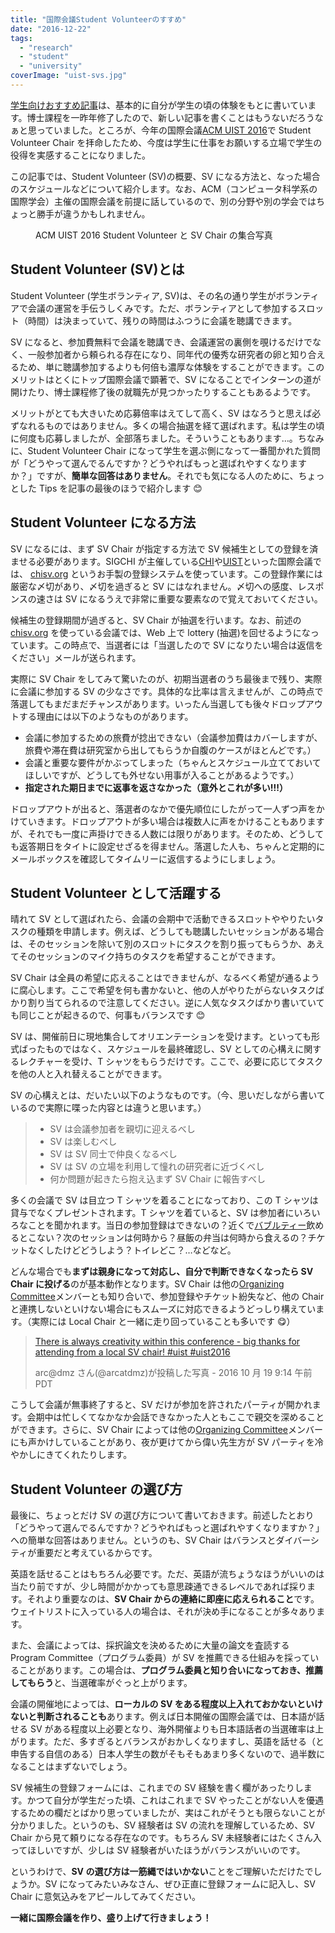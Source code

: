 ```yaml
---
title: "国際会議Student Volunteerのすすめ"
date: "2016-12-22"
tags:
  - "research"
  - "student"
  - "university"
coverImage: "uist-svs.jpg"
---
```


[学生向けおすすめ記事](http://junkato.jp/ja/blog/category/university/student/)は、基本的に自分が学生の頃の体験をもとに書いています。博士課程を一昨年修了したので、新しい記事を書くことはもうないだろうなぁと思っていました。ところが、今年の国際会議[ACM UIST 2016](http://uist.acm.org/uist2016)で Student Volunteer Chair を拝命したため、今度は学生に仕事をお願いする立場で学生の役得を実感することになりました。

この記事では、Student Volunteer (SV)の概要、SV になる方法と、なった場合のスケジュールなどについて紹介します。なお、ACM（コンピュータ科学系の国際学会）主催の国際会議を前提に話しているので、別の分野や別の学会ではちょっと勝手が違うかもしれません。

<figure className="center"><a href="https://junkato.jp/ja/blog/wp-content/uploads/2016/12/uist-svs.jpg"><img src="/images/uist-svs-1024x512.jpg" alt="" /></a><figcaption>ACM UIST 2016 Student Volunteer と SV Chair の集合写真</figcaption></figure>

## Student Volunteer (SV)とは

Student Volunteer (学生ボランティア, SV)は、その名の通り学生がボランティアで会議の運営を手伝うしくみです。ただ、ボランティアとして参加するスロット（時間）は決まっていて、残りの時間はふつうに会議を聴講できます。

SV になると、参加費無料で会議を聴講でき、会議運営の裏側を覗けるだけでなく、一般参加者から頼られる存在になり、同年代の優秀な研究者の卵と知り合えるため、単に聴講参加するよりも何倍も濃厚な体験をすることができます。このメリットはとくにトップ国際会議で顕著で、SV になることでインターンの道が開けたり、博士課程修了後の就職先が見つかったりすることもあるようです。

メリットがとても大きいため応募倍率はえてして高く、SV はなろうと思えば必ずなれるものではありません。多くの場合抽選を経て選ばれます。私は学生の頃に何度も応募しましたが、全部落ちました。そういうこともあります…。ちなみに、Student Volunteer Chair になって学生を選ぶ側になって一番聞かれた質問が「どうやって選んでるんですか？どうやればもっと選ばれやすくなりますか？」ですが、**簡単な回答はありません**。それでも気になる人のために、ちょっとした Tips を記事の最後のほうで紹介します 😊

## Student Volunteer になる方法

SV になるには、まず SV Chair が指定する方法で SV 候補生としての登録を済ませる必要があります。SIGCHI が主催している[CHI](https://chi2017.acm.org)や[UIST](http://uist.acm.org/uist2017)といった国際会議では、 [chisv.org](http://chisv.org) というお手製の登録システムを使っています。この登録作業には厳密な〆切があり、〆切を過ぎると SV にはなれません。〆切への感度、レスポンスの速さは SV になるうえで非常に重要な要素なので覚えておいてください。

候補生の登録期間が過ぎると、SV Chair が抽選を行います。なお、前述の [chisv.org](http://chisv.org) を使っている会議では、Web 上で lottery (抽選)を回せるようになっています。この時点で、当選者には「当選したので SV になりたい場合は返信をください」メールが送られます。

実際に SV Chair をしてみて驚いたのが、初期当選者のうち最後まで残り、実際に会議に参加する SV の少なさです。具体的な比率は言えませんが、この時点で落選してもまだまだチャンスがあります。いったん当選しても後々ドロップアウトする理由には以下のようなものがあります。

- 会議に参加するための旅費が捻出できない（会議参加費はカバーしますが、旅費や滞在費は研究室から出してもらうか自腹のケースがほとんどです。）
- 会議と重要な要件がかぶってしまった（ちゃんとスケジュール立てておいてほしいですが、どうしても外せない用事が入ることがあるようです。）
- **指定された期日までに返事を返さなかった（意外とこれが多い!!!）**

ドロップアウトが出ると、落選者のなかで優先順位にしたがって一人ずつ声をかけていきます。ドロップアウトが多い場合は複数人に声をかけることもありますが、それでも一度に声掛けできる人数には限りがあります。そのため、どうしても返答期日をタイトに設定せざるを得ません。落選した人も、ちゃんと定期的にメールボックスを確認してタイムリーに返信するようにしましょう。

## Student Volunteer として活躍する

晴れて SV として選ばれたら、会議の会期中で活動できるスロットややりたいタスクの種類を申請します。例えば、どうしても聴講したいセッションがある場合は、そのセッションを除いて別のスロットにタスクを割り振ってもらうか、あえてそのセッションのマイク持ちのタスクを希望することができます。

SV Chair は全員の希望に応えることはできませんが、なるべく希望が通るように腐心します。ここで希望を何も書かないと、他の人がやりたがらないタスクばかり割り当てられるので注意してください。逆に人気なタスクばかり書いていても同じことが起きるので、何事もバランスです 😊

SV は、開催前日に現地集合してオリエンテーションを受けます。といっても形式ばったものではなく、スケジュールを最終確認し、SV としての心構えに関するレクチャーを受け、T シャツをもらうだけです。ここで、必要に応じてタスクを他の人と入れ替えることができます。

SV の心構えとは、だいたい以下のようなものです。（今、思いだしながら書いているので実際に喋った内容とは違うと思います。）

> - SV は会議参加者を親切に迎えるべし
> - SV は楽しむべし
> - SV は SV 同士で仲良くなるべし
> - SV は SV の立場を利用して憧れの研究者に近づくべし
> - 何か問題が起きたら抱え込まず SV Chair に報告すべし

多くの会議で SV は目立つ T シャツを着ることになっており、この T シャツは貸与でなくプレゼントされます。T シャツを着ていると、SV は参加者にいろいろなことを聞かれます。当日の参加登録はできないの？近くで[バブルティー](https://www.google.co.jp/search?q=バブルティー&tbm=isch)飲めるとこない？次のセッションは何時から？昼飯の弁当は何時から食えるの？チケットなくしたけどどうしよう？トイレどこ？…などなど。

どんな場合でも**まずは親身になって対応し、自分で判断できなくなったら SV Chair に投げる**のが基本動作となります。SV Chair は他の[Organizing Committee](https://uist.acm.org/uist2016/organizers)メンバーとも知り合いで、参加登録やチケット紛失など、他の Chair と連携しないといけない場合にもスムーズに対応できるようどっしり構えています。（実際には Local Chair と一緒に走り回っていることも多いです 😋）

> [There is always creativity within this conference - big thanks for attending from a local SV chair! #uist #uist2016](https://www.instagram.com/p/BLwDZCnAoSM/)
>
> arc@dmz さん(@arcatdmz)が投稿した写真 - 2016 10 月 19 9:14 午前 PDT

<script async defer="" src="//platform.instagram.com/en_US/embeds.js"></script>

こうして会議が無事終了すると、SV だけが参加を許されたパーティが開かれます。会期中は忙しくてなかなか会話できなかった人ともここで親交を深めることができます。さらに、SV Chair によっては他の[Organizing Committee](https://uist.acm.org/uist2016/organizers)メンバーにも声かけしていることがあり、夜が更けてから偉い先生方が SV パーティを冷やかしにきてくれたりします。

## Student Volunteer の選び方

最後に、ちょっとだけ SV の選び方について書いておきます。前述したとおり「どうやって選んでるんですか？どうやればもっと選ばれやすくなりますか？」への簡単な回答はありません。というのも、SV Chair はバランスとダイバーシティが重要だと考えているからです。

英語を話せることはもちろん必要です。ただ、英語が流ちょうなほうがいいのは当たり前ですが、少し時間がかかっても意思疎通できるレベルであれば採ります。それより重要なのは、**SV Chair からの連絡に即座に応えられること**です。ウェイトリストに入っている人の場合は、それが決め手になることが多々あります。

また、会議によっては、採択論文を決めるために大量の論文を査読する Program Committee（プログラム委員）が SV を推薦できる仕組みを採っていることがあります。この場合は、**プログラム委員と知り合いになっておき、推薦してもらう**と、当選確率がぐっと上がります。

会議の開催地によっては、**ローカルの SV をある程度以上入れておかないといけないと判断されることも**あります。例えば日本開催の国際会議では、日本語が話せる SV がある程度以上必要となり、海外開催よりも日本語話者の当選確率は上がります。ただ、多すぎるとバランスがおかしくなりますし、英語を話せる（と申告する自信のある）日本人学生の数がそもそもあまり多くないので、過半数になることはまずないでしょう。

SV 候補生の登録フォームには、これまでの SV 経験を書く欄があったりします。かつて自分が学生だった頃、これはこれまで SV やったことがない人を優遇するための欄だとばかり思っていましたが、実はこれがそうとも限らないことが分かりました。というのも、SV 経験者は SV の流れを理解しているため、SV Chair から見て頼りになる存在なのです。もちろん SV 未経験者にはたくさん入ってほしいですが、少しは SV 経験者がいたほうがバランスがいいのです。

というわけで、**SV の選び方は一筋縄ではいかない**ことをご理解いただけたでしょうか。SV になってみたいみなさん、ぜひ正直に登録フォームに記入し、SV Chair に意気込みをアピールしてみてください。

**一緒に国際会議を作り、盛り上げて行きましょう！**
